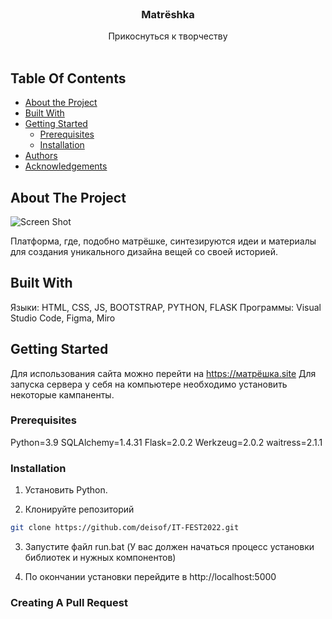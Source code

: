 <br/>
<p align="center">
  <h3 align="center">Matrёshka</h3>

  <p align="center">
    Прикоснуться к творчеству
    <br/>
    <br/>
  </p>
</p>



## Table Of Contents

* [About the Project](#about-the-project)
* [Built With](#built-with)
* [Getting Started](#getting-started)
  * [Prerequisites](#prerequisites)
  * [Installation](#installation)
* [Authors](#authors)
* [Acknowledgements](#acknowledgements)

## About The Project

![Screen Shot](images/screenshot.png)

Платформа, где, подобно матрёшке, синтезируются идеи и материалы для создания уникального дизайна вещей со своей историей.

## Built With

Языки: HTML, CSS, JS, BOOTSTRAP, PYTHON, FLASK
Программы: Visual Studio Code, Figma, Miro

## Getting Started

Для использования сайта можно перейти на  https://матрёшка.site
Для запуска сервера у себя на компьютере необходимо установить некоторые кампаненты.

### Prerequisites

Python=3.9
SQLAlchemy=1.4.31
Flask=2.0.2
Werkzeug=2.0.2
waitress=2.1.1

### Installation

1. Установить Python.

2. Клонируйте репозиторий

```sh
git clone https://github.com/deisof/IT-FEST2022.git
```

3. Запустите файл run.bat (У вас должен начаться процесс установки библиотек и нужных компонентов)


4. По окончании установки перейдите в http://localhost:5000


### Creating A Pull Request
